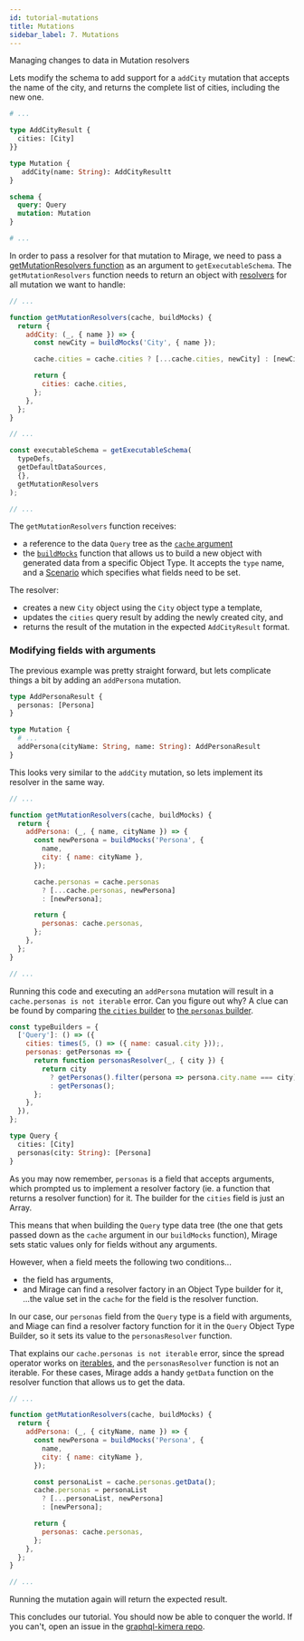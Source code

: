 ```yaml
---
id: tutorial-mutations
title: Mutations
sidebar_label: 7. Mutations
---
```


Managing changes to data in Mutation resolvers

Lets modify the schema to add support for a `addCity` mutation that accepts the name of the city, and returns the complete list of cities, including the new one.

```graphql
# ...

type AddCityResult {
  cities: [City]
}}

type Mutation {
   addCity(name: String): AddCityResultt
}

schema {
  query: Query
  mutation: Mutation
}

# ...
```

In order to pass a resolver for that mutation to Mirage, we need to pass a [getMutationResolvers function](/graphql-kimera/docs/api-get-executable-schema#getmutationresolverscache-buildmocks-context) as an argument to `getExecutableSchema`. The `getMutationResolvers` function needs to return an object with [resolvers](/graphql-kimera/docs/glossary#resolver) for all mutation we want to handle:

```javascript
// ...

function getMutationResolvers(cache, buildMocks) {
  return {
    addCity: (_, { name }) => {
      const newCity = buildMocks('City', { name });

      cache.cities = cache.cities ? [...cache.cities, newCity] : [newCity];

      return {
        cities: cache.cities,
      };
    },
  };
}

// ...

const executableSchema = getExecutableSchema(
  typeDefs,
  getDefaultDataSources,
  {},
  getMutationResolvers
);

// ...
```

The `getMutationResolvers` function receives:

- a reference to the data `Query` tree as the [`cache` argument](/graphql-kimera/docs/api-get-executable-schema#cache)
- the [`buildMocks`](/graphql-kimera/docs/api-build-mocks) function that allows us to build a new object with generated data from a specific Object Type. It accepts the `type` name, and a [Scenario](/graphql-kimera/docs/scenario) which specifies what fields need to be set.

The resolver:

- creates a new `City` object using the `City` object type a template,
- updates the `cities` query result by adding the newly created city, and
- returns the result of the mutation in the expected `AddCityResult` format.

### Modifying fields with arguments

The previous example was pretty straight forward, but lets complicate things a bit by adding an `addPersona` mutation.

```graphql
type AddPersonaResult {
  personas: [Persona]
}

type Mutation {
  # ...
  addPersona(cityName: String, name: String): AddPersonaResult
}
```

This looks very similar to the `addCity` mutation, so lets implement its resolver in the same way.

```javascript
// ...

function getMutationResolvers(cache, buildMocks) {
  return {
    addPersona: (_, { name, cityName }) => {
      const newPersona = buildMocks('Persona', {
        name,
        city: { name: cityName },
      });

      cache.personas = cache.personas
        ? [...cache.personas, newPersona]
        : [newPersona];

      return {
        personas: cache.personas,
      };
    },
  };
}

// ...
```

Running this code and executing an `addPersona` mutation will result in a `cache.personas is not iterable` error. Can you figure out why? A clue can be found by comparing [the `cities` builder](/graphql-kimera/docs/tutorial-fields-with-args#faking-dependencies) to [the `personas` builder](/graphql-kimera/docs/tutorial-fields-with-args).

```javascript
const typeBuilders = {
  ['Query']: () => ({
    cities: times(5, () => ({ name: casual.city }));,
    personas: getPersonas => {
      return function personasResolver(_, { city }) {
        return city
          ? getPersonas().filter(persona => persona.city.name === city)
          : getPersonas();
      };
    },
  }),
};
```

```graphql
type Query {
  cities: [City]
  personas(city: String): [Persona]
}
```

As you may now remember, `personas` is a field that accepts arguments, which prompted us to implement a resolver factory (ie. a function that returns a resolver function) for it. The builder for the `cities` field is just an Array.

This means that when building the `Query` type data tree (the one that gets passed down as the `cache` argument in our `buildMocks` function), Mirage sets static values only for fields without any arguments.

However, when a field meets the following two conditions...

- the field has arguments,
- and Mirage can find a resolver factory in an Object Type builder for it,
  ...the value set in the `cache` for the field is the resolver function.

In our case, our `personas` field from the `Query` type is a field with arguments, and Miage can find a resolver factory function for it in the `Query` Object Type Builder, so it sets its value to the `personasResolver` function.

That explains our `cache.personas is not iterable` error, since the spread operator works on [iterables](https://javascript.info/iterable), and the `personasResolver` function is not an iterable. For these cases, Mirage adds a handy `getData` function on the resolver function that allows us to get the data.

```javascript
// ...

function getMutationResolvers(cache, buildMocks) {
  return {
    addPersona: (_, { cityName, name }) => {
      const newPersona = buildMocks('Persona', {
        name,
        city: { name: cityName },
      });

      const personaList = cache.personas.getData();
      cache.personas = personaList
        ? [...personaList, newPersona]
        : [newPersona];

      return {
        personas: cache.personas,
      };
    },
  };
}

// ...
```

Running the mutation again will return the expected result.

This concludes our tutorial. You should now be able to conquer the world. If you can't, open an issue in the [graphql-kimera repo](https://github.com/lola-tech/graphql-kimera).
